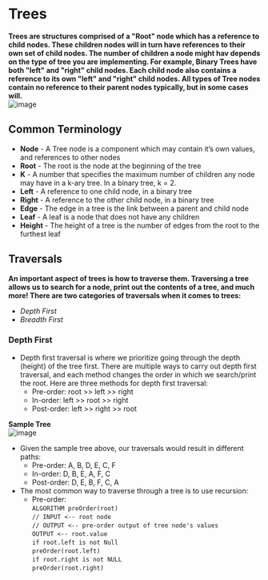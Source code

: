# Trees

**Trees are structures comprised of a "Root" node which has a reference to child nodes. These children nodes will in turn have references to their own set of child nodes. The number of children a node might hav depends on the type of tree you are implementing. For example, Binary Trees have both "left" and "right" child nodes. Each child node also contains a reference to its own "left" and "right" child nodes. All types of Tree nodes contain no reference to their parent nodes typically, but in some cases will.**
<br />
![image](https://user-images.githubusercontent.com/66289456/151674004-c15e5a23-9a77-4b85-a9ad-4d61426672f9.png)
<br />
## Common Terminology
+ **Node** - A Tree node is a component which may contain it’s own values, and references to other nodes
+ **Root** - The root is the node at the beginning of the tree
+ **K** - A number that specifies the maximum number of children any node may have in a k-ary tree. In a binary tree, k = 2.
+ **Left** - A reference to one child node, in a binary tree
+ **Right** - A reference to the other child node, in a binary tree
+ **Edge** - The edge in a tree is the link between a parent and child node
+ **Leaf** - A leaf is a node that does not have any children
+ **Height** - The height of a tree is the number of edges from the root to the furthest leaf

## Traversals

**An important aspect of trees is how to traverse them. Traversing a tree allows us to search for a node, print out the contents of a tree, and much more! There are two categories of traversals when it comes to trees:**
+ *Depth First*
+ *Breadth First*

### Depth First

+ Depth first traversal is where we prioritize going through the depth (height) of the tree first. There are multiple ways to carry out depth first traversal, and each method changes the order in which we search/print the root. Here are three methods for depth first traversal:
  + Pre-order: root >> left >> right
  + In-order: left >> root >> right
  + Post-order: left >> right >> root

**Sample Tree**
<br />
![image](https://user-images.githubusercontent.com/66289456/151674136-38cf2a3d-73dd-4458-b18f-0b279301d447.png)
<br />
+ Given the sample tree above, our traversals would result in different paths:
  + Pre-order: A, B, D, E, C, F
  + In-order: D, B, E, A, F, C
  + Post-order: D, E, B, F, C, A
+ The most common way to traverse through a tree is to use recursion:
  + Pre-order:\
    `ALGORITHM preOrder(root)`\
    `// INPUT <-- root node`\
    `// OUTPUT <-- pre-order output of tree node's values`\
    `OUTPUT <-- root.value`\
    `if root.left is not Null`\
      `preOrder(root.left)`\
    `if root.right is not NULL`\
      `preOrder(root.right)`
 
